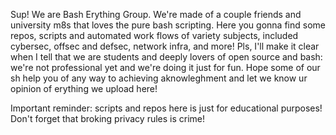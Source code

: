 Sup! We are Bash Erything Group. We're made of a couple friends and university m8s that loves the pure bash scripting. Here you gonna find some repos,
scripts and automated work flows of variety subjects, included cybersec, offsec and defsec, network infra, and more!
Pls, I'll make it clear when I tell that we are students and deeply lovers of open source and bash: we're not professional yet and we're doing it
just for fun. Hope some of our sh help you of any way to achieving aknowleghment and let we know ur opinion of erything we upload here!

Important reminder: scripts and repos here is just for educational purposes! Don't forget that broking privacy rules is crime!
